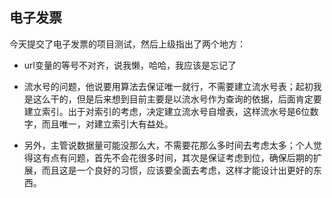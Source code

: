 ﻿电子发票
----------

今天提交了电子发票的项目测试，然后上级指出了两个地方：

- url变量的等号不对齐，说我懒，哈哈，我应该是忘记了

- 流水号的问题，他说要用算法去保证唯一就行，不需要建立流水号表；起初我是这么干的，但是后来想到目前主要是以流水号作为查询的依据，后面肯定要建立索引。出于对索引的考虑，决定建立流水号自增表，这样流水号是6位数字，而且唯一，对建立索引大有益处。

- 另外，主管说数据量可能没那么大，不需要花那么多时间去考虑太多；个人觉得这有点有问题，首先不会花很多时间，其次是保证考虑到位，确保后期的扩展，而且这是一个良好的习惯，应该要全面去考虑，这样才能设计出更好的东西。